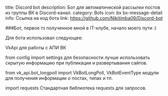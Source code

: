 title: Discord bot
description: Бот для автоматической рассылки постов из группы ВК в Discord-канал.
category: Bots
icon: bx bx-message-detail
info: Ссылка на код бота
link: https://github.com/Nikitimba09/Discord-bot

###Бот, первое тз полученное мной в IT-клубе, начало моего пути :)

Для бота использовал следующее:

VkApi для работы с АПИ ВК

from config import settings для безопасности лучше использовать скрытую информацию при публикации и развертывания 
сайтов.

from vk_api.bot_longpoll import VkBotLongPoll, VkBotEventType модули для получения информации о постах, типах и тп.

import requests Стандартная библиотека requests для запросов.
